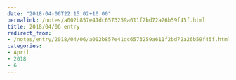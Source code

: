 ```yaml
---
date: "2018-04-06T22:15:02+10:00"
permalink: /notes/a002b857e41dc6573259a611f2bd72a26b59f45f.html
title: 2018/04/06 entry
redirect_from:
- /notes/entry/2018/04/06/a002b857e41dc6573259a611f2bd72a26b59f45f.html
categories:
- April
- 2018
- 6
---
```

